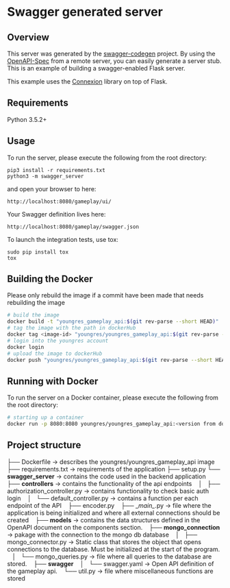 # Swagger generated server

## Overview
This server was generated by the [swagger-codegen](https://github.com/swagger-api/swagger-codegen) project. By using the
[OpenAPI-Spec](https://github.com/swagger-api/swagger-core/wiki) from a remote server, you can easily generate a server stub.  This
is an example of building a swagger-enabled Flask server.

This example uses the [Connexion](https://github.com/zalando/connexion) library on top of Flask.

## Requirements
Python 3.5.2+

## Usage
To run the server, please execute the following from the root directory:

```
pip3 install -r requirements.txt
python3 -m swagger_server
```

and open your browser to here:

```
http://localhost:8080/gameplay/ui/
```

Your Swagger definition lives here:

```
http://localhost:8080/gameplay/swagger.json
```

To launch the integration tests, use tox:
```
sudo pip install tox
tox
```

## Building the Docker
 Please only rebuild the image if a commit have been made that needs rebuilding the image

```bash
# build the image
docker build -t "youngres_gameplay_api:$(git rev-parse --short HEAD)" .
# tag the image with the path in dockerHub
docker tag <image-id> "youngres/youngres_gameplay_api:$(git rev-parse --short HEAD)"
# login into the youngres account
docker login
# upload the image to dockerHub
docker push "youngres/youngres_gameplay_api:$(git rev-parse --short HEAD)"
```

## Running with Docker

To run the server on a Docker container, please execute the following from the root directory:

```bash
# starting up a container
docker run -p 8080:8080 youngres/youngres_gameplay_api:<version from dockerhub>
```
## Project structure

├── Dockerfile -> describes the youngres/youngres_gameplay_api image
├── requirements.txt -> requirements of the application
├── setup.py
└── **swagger_server** -> contains the code used in the backend application
    ├── **controllers** -> contains the functionality of the api endpoints
    │   ├── authorization_controller.py -> contains functionality to check basic auth login
    │   └── default_controller.py -> contains a function per each endpoint of the API
    ├── encoder.py
    ├── \__main\__.py -> file where the application is being initialized and where all external connections should be created
    ├── **models** -> contains the data structures defined in the OpenAPI document on the components section.
    ├── **mongo_connection** -> pakage with the connection to the mongo db database
    │   ├── mongo_connector.py -> Static class that stores the object that opens connections to the database. Must be initialized at the start of the program.
    │   └── mongo_queries.py -> file where all queries to the database are stored.
    ├── **swagger**
    │   └── swagger.yaml -> Open API definition of the gameplay api.
    └── util.py -> file where miscellaneous functions are stored
